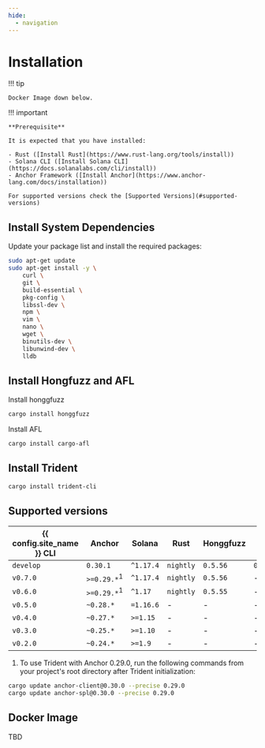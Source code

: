 ```yaml
---
hide:
  - navigation
---
```


# Installation

!!! tip

    Docker Image down below.

!!! important

    **Prerequisite**

    It is expected that you have installed:

    - Rust ([Install Rust](https://www.rust-lang.org/tools/install))
    - Solana CLI ([Install Solana CLI](https://docs.solanalabs.com/cli/install))
    - Anchor Framework ([Install Anchor](https://www.anchor-lang.com/docs/installation))

    For supported versions check the [Supported Versions](#supported-versions)

## Install System Dependencies

Update your package list and install the required packages:

```bash
sudo apt-get update
sudo apt-get install -y \
    curl \
    git \
    build-essential \
    pkg-config \
    libssl-dev \
    npm \
    vim \
    nano \
    wget \
    binutils-dev \
    libunwind-dev \
    lldb
```

## Install Hongfuzz and AFL

Install honggfuzz

```bash
cargo install honggfuzz

```
Install AFL
```bash
cargo install cargo-afl
```


## Install Trident

```bash
cargo install trident-cli

```

## Supported versions

| {{ config.site_name }} CLI | Anchor | Solana | Rust | Honggfuzz | AFL |
|-|-|-|-|-|-|
| `develop` | `0.30.1` | `^1.17.4` | `nightly` | `0.5.56` | `0.15.10` |
| `v0.7.0` | `>=0.29.*`<sup>1</sup> | `^1.17.4` | `nightly` | `0.5.56` | - |
| `v0.6.0` | `>=0.29.*`<sup>1</sup> | `^1.17` | `nightly` | `0.5.55` | - |
| `v0.5.0` | `~0.28.*` | `=1.16.6` | - | - | - |
| `v0.4.0` | `~0.27.*` | `>=1.15`  | - | - | - |
| `v0.3.0` | `~0.25.*` | `>=1.10`  | - | - | - |
| `v0.2.0` | `~0.24.*` |  `>=1.9`  | - | - | - |

1. To use Trident with Anchor 0.29.0, run the following commands from your project's root directory after Trident initialization:
```bash
cargo update anchor-client@0.30.0 --precise 0.29.0
cargo update anchor-spl@0.30.0 --precise 0.29.0
```


## Docker Image

TBD

